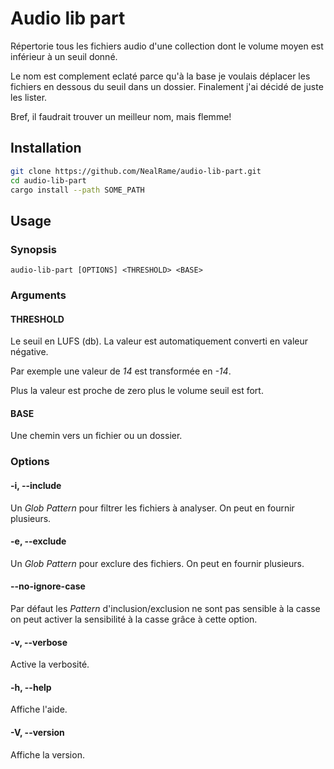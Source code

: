 # Audio lib part

Répertorie tous les fichiers audio d'une collection dont le volume moyen est
inférieur à un seuil donné.

Le nom est complement eclaté parce qu'à la base je voulais déplacer les
fichiers en dessous du seuil dans un dossier. Finalement j'ai décidé de juste
les lister.

Bref, il faudrait trouver un meilleur nom, mais flemme!


## Installation

```bash
git clone https://github.com/NealRame/audio-lib-part.git
cd audio-lib-part
cargo install --path SOME_PATH
```

## Usage

### Synopsis
```
audio-lib-part [OPTIONS] <THRESHOLD> <BASE>
```


### Arguments

#### THRESHOLD

Le seuil en LUFS (db). La valeur est automatiquement converti en valeur
négative.

Par exemple une valeur de _14_ est transformée en _-14_.

Plus la valeur est proche de zero plus le volume seuil est fort.

#### BASE
Une chemin vers un fichier ou un dossier.


### Options

#### -i, --include <PATTERN>
Un _Glob Pattern_ pour filtrer les fichiers à analyser. On peut en fournir
plusieurs.

#### -e, --exclude <PATTERN>
Un _Glob Pattern_ pour exclure des fichiers. On peut en fournir plusieurs.

#### --no-ignore-case
Par défaut les _Pattern_ d'inclusion/exclusion ne sont pas sensible à la casse
on peut activer la sensibilité à la casse grâce à cette option.

#### -v, --verbose
Active la verbosité.

#### -h, --help
Affiche l'aide.

#### -V, --version
Affiche la version.
